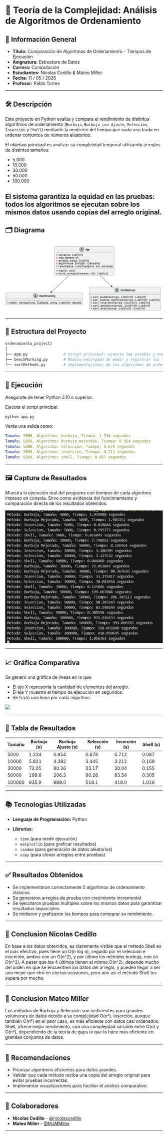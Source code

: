 # 🧪 Teoría de la Complejidad: Análisis de Algoritmos de Ordenamiento

## 📌 Información General

* **Título:** Comparación de Algoritmos de Ordenamiento - Tiempos de Ejecución
* **Asignatura:** Estructura de Datos
* **Carrera:** Computación
* **Estudiantes:** Nicolas Cedillo & Mateo Miller
* **Fecha:** 11 / 05 / 2025
* **Profesor:** Pablo Torres

---

## 🛠️ Descripción

Este proyecto en Python evalúa y compara el rendimiento de distintos algoritmos de ordenamiento (`Burbuja`, `Burbuja con Ajuste`, `Selección`, `Inserción` y `Shell`) mediante la medición del tiempo que cada uno tarda en ordenar conjuntos de números aleatorios.

El objetivo principal es analizar su complejidad temporal utilizando arreglos de distintos tamaños:

* 5.000
* 10.000
* 30.000
* 50.000
* 100.000

El sistema garantiza la equidad en las pruebas: todos los algoritmos se ejecutan sobre los mismos datos usando copias del arreglo original.
---

## 🗂️ Diagrama
![](https://raw.githubusercontent.com/MJMMiller/EST_DIAGRAMS/refs/heads/main/Teoria%20de%20la%20complejidad.png)

---

## 🌱 Estructura del Proyecto

```bash
ordenamiento_project/
│
├── app.py                # Script principal: ejecuta las pruebas y muestra resultados
├── benchMarking.py       # Módulo encargado de medir y registrar los tiempos
└── sortMethods.py        # Implementaciones de los algoritmos de ordenamiento
```

---

## 🚀 Ejecución

Asegúrate de tener Python 3.10 o superior.

Ejecuta el script principal:

```bash
python app.py
```

Verás una salida como:

```yaml
Tamaño: 5000, Algoritmo: burbuja, Tiempo: 1.234 segundos
Tamaño: 5000, Algoritmo: burbuja_mejorado, Tiempo: 0.954 segundos
Tamaño: 5000, Algoritmo: seleccion, Tiempo: 0.678 segundos
Tamaño: 5000, Algoritmo: insercion, Tiempo: 0.712 segundos
Tamaño: 5000, Algoritmo: shell, Tiempo: 0.087 segundos
```

---

## 🖼️ Captura de Resultados

Muestra la ejecución real del programa con tiempos de cada algoritmo impreso en consola. Sirve como evidencia del funcionamiento y comparación directa de los resultados obtenidos.

![](https://raw.githubusercontent.com/MJMMiller/EST_RESULTADOS/refs/heads/main/Captura%20de%20Resultados%20-%20Analisis%20de%20complejidad.jpg)
  
---

## 📈 Gráfica Comparativa

Se generó una gráfica de líneas en la que:

* El eje X representa la cantidad de elementos del arreglo.
* El eje Y muestra el tiempo de ejecución en segundos.
* Se trazó una línea por cada algoritmo.
  
![](https://raw.githubusercontent.com/MJMMiller/EST_RESULTADOS/refs/heads/main/Gr%C3%A1fica%20Comparativa%20-%20Analisis%20Complejidad.jpg)

---

## 🧮 Tabla de Resultados

| Tamaño | Burbuja (s) | Burbuja Ajuste (s) | Selección (s) | Inserción (s) | Shell (s) |
| ------ | ----------- | ------------------ | ------------- | ------------- | --------- |
| 5000   | 1.234       | 0.954              | 0.678         | 0.712         | 0.087     |
| 10000  | 5.821       | 4.392              | 3.445         | 3.212         | 0.169     |
| 30000  | 72.05       | 80.36              | 33.17         | 30.04         | 0.155     |
| 50000  | 199.6       | 206.3              | 90.28         | 83.54         | 0.305     |
| 100000 | 935.9       | 999.0              | 518.1         | 418.0         | 1.016     |

---

## 📚 Tecnologías Utilizadas

* **Lenguaje de Programación:** Python

* **Librerías:**

  * `time` (para medir ejecución)
  * `matplotlib` (para graficar resultados)
  * `random` (para generación de datos aleatorios)
  * `copy` (para clonar arreglos entre pruebas)
    
---

## ✅ Resultados Obtenidos

* Se implementaron correctamente 5 algoritmos de ordenamiento clásicos.
* Se generaron arreglos de prueba con crecimiento incremental.
* Se ejecutaron pruebas múltiples sobre los mismos datos para garantizar resultados imparciales.
* Se midieron y graficaron los tiempos para comparar su rendimiento.

---

## 📌 Conclusion Nicolas Cedillo

En base a los datos obtenidos, es claramente visible que el método Shell es el más efectivo, pues tiene un O(n log n), seguido por el selección e inserción, ambos con un O(n^2), y por último los métodos burbuja, con un O(n^2). A pesar que los 4 últimos tienen el mismo  O(n^2), depende mucho del orden en que se encuentren los datos del arreglo, y pueden llegar a ser uno mejor que otro en ciertas ocasiones, pero aún así el método Shell los supera por mucho.

---

## 📌 Conclusion Mateo Miller

Los métodos de Burbuja y Selección son ineficientes para grandes volúmenes de datos debido a su complejidad O(n²). Inserción, aunque también O(n²) en el peor caso, es más eficiente con datos casi ordenados. Shell, ofrece mejor rendimiento, con una complejidad variable entre O(n) y O(n²), dependiendo de la teoría de gaps lo que lo hace más eficiente en grandes conjuntos de datos.

---

## 🧠 Recomendaciones

* Priorizar algoritmos eficientes para datos grandes.
* Validar que cada método reciba una copia del arreglo original para evitar pruebas incorrectas.
* Implementar visualizaciones para facilitar el análisis comparativo.

---

## 👥 Colaboradores

* **Nicolas Cedillo** - [@nicolascedillo](https://github.com/nicolascedillo)
* **Mateo Miller** - [@MJMMiller](https://github.com/MJMMiller)

---
